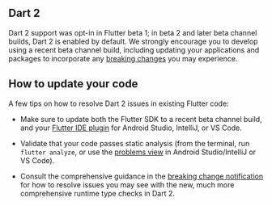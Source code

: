 ## Dart 2

Dart 2 support was opt-in in Flutter beta 1; in beta 2 and later beta channel builds,
Dart 2 is enabled by default. We strongly encourage 
you to develop using a recent beta channel build,
including updating your applications and packages to incorporate any [breaking changes](https://groups.google.com/forum/#!topic/flutter-dev/H8dDhWg_c8I) you may experience.

## How to update your code

A few tips on how to resolve Dart 2 issues in existing Flutter code:

- Make sure to update both the Flutter SDK to a recent beta channel build,
  and your [Flutter IDE plugin](/get-started/editor/)
  for Android Studio, IntelliJ, or VS Code.

- Validate that your code passes static analysis (from the terminal, run `flutter analyze`,
  or use the [problems view](https://flutter.io/using-ide/) in Android Studio/IntelliJ or VS Code). 

- Consult the comprehensive guidance in the [breaking change notification](https://groups.google.com/forum/#!topic/flutter-dev/H8dDhWg_c8I)
  for how to resolve issues you may see with the new, much more comprehensive
  runtime type checks in Dart 2.

